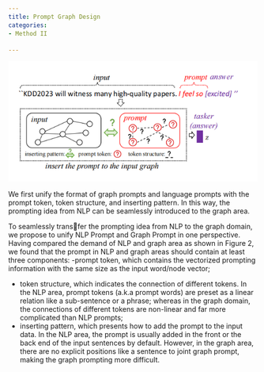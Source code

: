 ```yaml
---
title: Prompt Graph Design
categories:
- Method II

---
```

<div align="center">
<img src="/assets/2.png" />
</div>

We first unify the format of graph prompts and language prompts with the prompt token, token structure, and inserting pattern. In this way, the prompting idea from 
  NLP can be seamlessly introduced to the graph area.

<!-- more -->

To seamlessly transfer the prompting idea from NLP to the graph domain, we propose
to unify NLP Prompt and Graph Prompt in one perspective. Having compared the demand of NLP and graph area as shown in Figure
2, we found that the prompt in NLP and graph areas should contain at least three components:
-prompt token, which contains the vectorized prompting information with the same size as the input word/node vector; 
- token structure, which indicates the connection of different tokens. In the NLP area, prompt tokens (a.k.a
prompt words) are preset as a linear relation like a sub-sentence or a phrase; whereas in the graph domain, the connections of different
tokens are non-linear and far more complicated than NLP prompts;
- inserting pattern, which presents how to add the prompt to the
input data. In the NLP area, the prompt is usually added in the front
or the back end of the input sentences by default. However, in the
graph area, there are no explicit positions like a sentence to joint
graph prompt, making the graph prompting more difficult.
